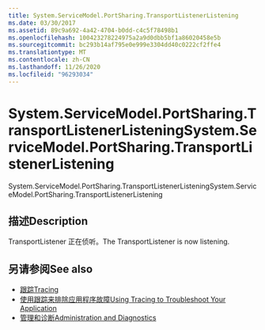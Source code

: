 ```yaml
---
title: System.ServiceModel.PortSharing.TransportListenerListening
ms.date: 03/30/2017
ms.assetid: 89c9a692-4a42-4704-b0dd-c4c5f78498b1
ms.openlocfilehash: 100423278224975a2a9d0dbb5bf1a86020458e5b
ms.sourcegitcommit: bc293b14af795e0e999e3304dd40c0222cf2ffe4
ms.translationtype: MT
ms.contentlocale: zh-CN
ms.lasthandoff: 11/26/2020
ms.locfileid: "96293034"
---
```

# <a name="systemservicemodelportsharingtransportlistenerlistening"></a><span data-ttu-id="95c70-102">System.ServiceModel.PortSharing.TransportListenerListening</span><span class="sxs-lookup"><span data-stu-id="95c70-102">System.ServiceModel.PortSharing.TransportListenerListening</span></span>

<span data-ttu-id="95c70-103">System.ServiceModel.PortSharing.TransportListenerListening</span><span class="sxs-lookup"><span data-stu-id="95c70-103">System.ServiceModel.PortSharing.TransportListenerListening</span></span>  
  
## <a name="description"></a><span data-ttu-id="95c70-104">描述</span><span class="sxs-lookup"><span data-stu-id="95c70-104">Description</span></span>  

 <span data-ttu-id="95c70-105">TransportListener 正在侦听。</span><span class="sxs-lookup"><span data-stu-id="95c70-105">The TransportListener is now listening.</span></span>  
  
## <a name="see-also"></a><span data-ttu-id="95c70-106">另请参阅</span><span class="sxs-lookup"><span data-stu-id="95c70-106">See also</span></span>

- [<span data-ttu-id="95c70-107">跟踪</span><span class="sxs-lookup"><span data-stu-id="95c70-107">Tracing</span></span>](index.md)
- [<span data-ttu-id="95c70-108">使用跟踪来排除应用程序故障</span><span class="sxs-lookup"><span data-stu-id="95c70-108">Using Tracing to Troubleshoot Your Application</span></span>](using-tracing-to-troubleshoot-your-application.md)
- [<span data-ttu-id="95c70-109">管理和诊断</span><span class="sxs-lookup"><span data-stu-id="95c70-109">Administration and Diagnostics</span></span>](../index.md)
